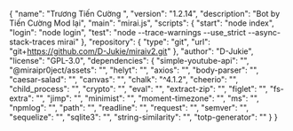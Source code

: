  {
    "name": "Trương Tiến Cường ",
    "version": "1.2.14",
    "description": "Bot by Tiến Cường Mod lại",
    "main": "mirai.js",
    "scripts": {
        "start": "node index",
        "login": "node login",
        "test": "node --trace-warnings --use_strict --async-stack-traces mirai"
    },
    "repository": {
        "type": "git",
        "url": "git+https://github.com/D-Jukie/miraiv2.git"
    },
    "author": "D-Jukie",
    "license": "GPL-3.0",
    "dependencies": {
        "simple-youtube-api": "",
        "@miraipr0ject/assets": "",
        "helyt": "",
        "axios": "",
        "body-parser": "",
        "caesar-salad": "",
        "canvas": "",
        "chalk": "^4.1.2",
        "cheerio": "",
        "child_process": "",
        "crypto": "",
        "eval": "",
        "extract-zip": "",
        "figlet": "",
        "fs-extra": "",
        "jimp": "",
        "minimist": "",
        "moment-timezone": "",
        "ms": "",
        "npmlog": "",
        "path": "",
        "readline": "",
        "request": "",
        "semver": "",
        "sequelize": "",
        "sqlite3": "",
        "string-similarity": "",
        "totp-generator": ""
    }
}
